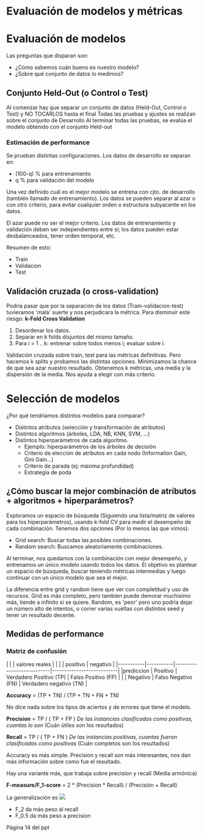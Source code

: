 # Evaluación de modelos y métricas

# Evaluación de modelos

Las preguntas que disparan son:
* ¿Cómo sabemos cuán bueno es nuestro modelo?
* ¿Sobre qué conjunto de datos lo medimos? 

## Conjunto Held-Out (o Control o Test)

Al comenzar hay que separar un conjunto de datos (Held-Out, Control o Test) y NO TOCARLOS hasta el final
Todas las pruebas y ajustes se realizan sobre el conjunto de Desarrollo
Al terminar todas las pruebas, se evalúa el modelo obtenido con el conjunto Held-out

### Estimación de performance

Se prueban distintas configuraciones. Los datos de desarrollo se separan en:
* (100-q) % para entrenamiento
* q % para validación del modelo

Una vez definido cuál es el mejor modelo se entrena con cjto. de desarrollo (también llamado de entrenamiento). Los datos se pueden separar al azar o con otro criterio, para evitar cualquier orden o estructura subyacente en los datos. 

El azar puede no ser el mejor criterio. Los datos de entrenamiento y validación deben ser independientes entre sí; los datos pueden estar desbalanceados, tener orden temporal, etc.

Resumen de esto:
* Train
* Validacion
* Test

## Validación cruzada (o cross-validation)

Podría pasar que por la separación de los datos (Train-validacion-test) tuvieramos 'mala' suerte y nos perjudicara la métrica. Para disminuir este riesgo: **k-Fold Cross Validation**

1. Desordenar los datos.
2. Separar en k folds disjuntos del mismo tamaño.
3. Para i = 1 .. k: entrenar sobre todos menos i; evaluar sobre i.

Validación cruzada sobre train, test para las métricas definitivas. Pero hacemos k splits y probamos las distintas opciones. Minimizamos la chance de que sea azar nuestro resultado. Obtenemos k métricas, una media y la dispersión de la media. Nos ayuda a elegir con más criterio.

# Selección de modelos

¿Por qué tendríamos distintos modelos para comparar?

* Distintos atributos (selección y transformación de atributos)
* Distintos algoritmos (árboles, LDA, NB, KNN, SVM, …)
* Distintos hiperparámetros de cada algoritmo.
	* Ejemplo: hiperparámetros de los árboles de decisión
	* Criterio de elección de atributos en cada nodo (Information Gain, Gini Gain...)
	* Criterio de parada (ej: máxima profundidad)
	* Estrategia de poda
	
## ¿Cómo buscar la mejor combinación de atributos + algoritmos + hiperparámetros?

Exploramos un espacio de búsqueda (Siguiendo una lista/matriz de valores para los hiperparámetros), usando k-fold CV para medir el desempeño de cada combinación. Tenemos dos opciones (Por lo menos las que vimos):

* Grid search: Buscar todas las posibles combinaciones.
* Random search: Buscamos aleatoriamente combinaciones.

Al terminar, nos quedamos con la combinación con mejor desempeño, y entrenamos un único modelo usando todos los datos. El objetivo es plantear un espacio de búsqueda, buscar teniendo métricas intermedias y luego continuar con un único modelo que sea el mejor.

La diferencia entre grid y random tiene que ver con completitud y uso de recursos. Grid es más completo, pero tambien puede demorar muchisimo más, tiende a infinito si se quiere. Random, es 'peor' pero uno podría dejar un número alto de intentos, o correr varias vueltas con distintos seed y tener un resultado decente.

## Medidas de performance

### Matriz de confusión

| 			| 			| valores reales 	  									|
| 		   	| 			| positivo 					| negativo 					|
|-----------|-----------|---------------------------|---------------------------|
|prediccion | Positivo 	|  Verdadero Positivo (TP) 	| Falso Positivo (FP) 		|
|			| Negativo 	|  Falso Negativo (FN) 		| Verdadero negativo (TN) 	|

**Accuracy** = (TP + TN) / (TP + TN + FN + TN)

No dice nada sobre los tipos de aciertos y de errores que tiene el modelo.

**Precision** = TP / ( TP + FP )
_De las instancias clasificadas como positivas, cuantas lo son_ (Cuán útiles son los resultados)

**Recall** = TP / ( TP + FN )
_De las instancias positivas, cuantas fueron clasificadas como positivas_ (Cuán completos son los resultados)

Accuracy es más simple. Precision y recall son más interesantes, nos dan más información sobre como fue el resultado. 

Hay una variante más, que trabaja sobre precision y recall (Media armónica)

**F-measure/F_1-score** = 2 * (Precision * Recall) / (Precisión + Recall)

La generalización es <img src="https://render.githubusercontent.com/render/math?math=F_{\beta} = (1+\beta^2) \frac{Precision*Recall}({\beta^2*Precision) + Recall}"> 

* F_2 da más peso al recall
* F_0.5 da más peso a precision

Página 14 del ppt	













